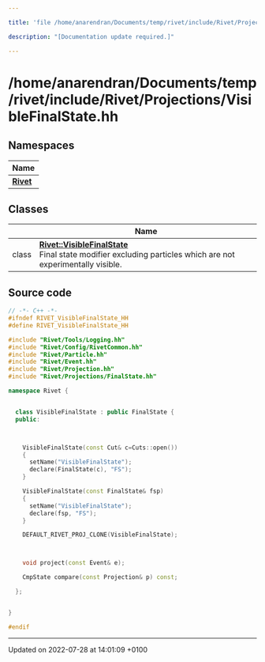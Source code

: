 ```yaml
---

title: 'file /home/anarendran/Documents/temp/rivet/include/Rivet/Projections/VisibleFinalState.hh'

description: "[Documentation update required.]"

---
```


# /home/anarendran/Documents/temp/rivet/include/Rivet/Projections/VisibleFinalState.hh



## Namespaces

| Name           |
| -------------- |
| **[Rivet](http://example.org/namespaces/namespacerivet/)**  |

## Classes

|                | Name           |
| -------------- | -------------- |
| class | **[Rivet::VisibleFinalState](http://example.org/classes/classrivet_1_1visiblefinalstate/)** <br>Final state modifier excluding particles which are not experimentally visible.  |




## Source code

```cpp
// -*- C++ -*-
#ifndef RIVET_VisibleFinalState_HH
#define RIVET_VisibleFinalState_HH

#include "Rivet/Tools/Logging.hh"
#include "Rivet/Config/RivetCommon.hh"
#include "Rivet/Particle.hh"
#include "Rivet/Event.hh"
#include "Rivet/Projection.hh"
#include "Rivet/Projections/FinalState.hh"

namespace Rivet {


  class VisibleFinalState : public FinalState {
  public:



    VisibleFinalState(const Cut& c=Cuts::open())
    {
      setName("VisibleFinalState");
      declare(FinalState(c), "FS");
    }

    VisibleFinalState(const FinalState& fsp)
    {
      setName("VisibleFinalState");
      declare(fsp, "FS");
    }

    DEFAULT_RIVET_PROJ_CLONE(VisibleFinalState);



    void project(const Event& e);

    CmpState compare(const Projection& p) const;

  };


}

#endif
```


-------------------------------

Updated on 2022-07-28 at 14:01:09 +0100
